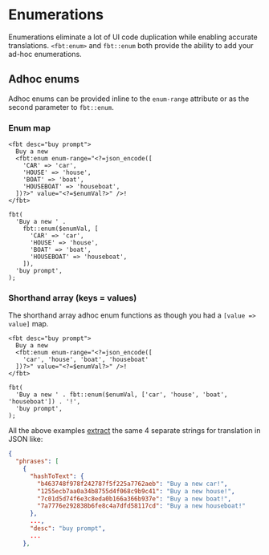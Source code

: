 # Enumerations

Enumerations eliminate a lot of UI code duplication while enabling accurate translations.  `<fbt:enum>` and `fbt::enum` both provide the ability to add your ad-hoc enumerations.

## Adhoc enums
Adhoc enums can be provided inline to the `enum-range` attribute or as the second parameter to `fbt::enum`.
### Enum map
```
<fbt desc="buy prompt">
  Buy a new
  <fbt:enum enum-range="<?=json_encode([
    'CAR' => 'car',
    'HOUSE' => 'house',
    'BOAT' => 'boat',
    'HOUSEBOAT' => 'houseboat',
  ])?>" value="<?=$enumVal?>" />!
</fbt>

fbt(
  'Buy a new ' .
    fbt::enum($enumVal, [
      'CAR' => 'car',
      'HOUSE' => 'house',
      'BOAT' => 'boat',
      'HOUSEBOAT' => 'houseboat',
    ]),
  'buy prompt',
);
```

### Shorthand array (keys = values)
The shorthand array adhoc enum functions as though you had a `[value => value]` map.
```
<fbt desc="buy prompt">
  Buy a new
  <fbt:enum enum-range="<?=json_encode([
    'car', 'house', 'boat', 'houseboat'
  ])?>" value="<?=$enumVal?>" />!
</fbt>

fbt(
  'Buy a new ' . fbt::enum($enumVal, ['car', 'house', 'boat', 'houseboat']) . '!',
  'buy prompt',
);
```

All the above examples [extract](collection.md) the same 4 separate strings for translation in JSON like:

```json
{
  "phrases": [
    {
      "hashToText": {
        "b463748f978f242787f5f225a7762aeb": "Buy a new car!",
        "1255ecb7aa0a34b8755d4f068c9b9c41": "Buy a new house!",
        "7c01d5d74f6e3c8eda0b166a366b937e": "Buy a new boat!",
        "7a7776e292838b6fe8c4a7dfd58117cd": "Buy a new houseboat!"
      },
      ...,
      "desc": "buy prompt",
      ...
    },
```
